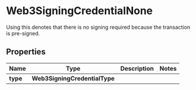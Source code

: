

# Web3SigningCredentialNone

Using this denotes that there is no signing required because the transaction is pre-signed.

## Properties

| Name | Type | Description | Notes |
|------------ | ------------- | ------------- | -------------|
|**type** | **Web3SigningCredentialType** |  |  |



